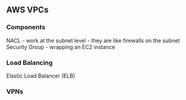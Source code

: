 ## AWS VPCs

### Components

NACL - work at the subnet level - they are like firewalls on the subnet
Security Group - wrapping an EC2 instance

### Load Balancing

Elastic Load Balancer (ELB)

### VPNs
